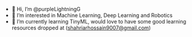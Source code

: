 - 👋 Hi, I’m @purpleLightningG
- 👀 I’m interested in Machine Learning, Deep Learning and Robotics
- 🌱 I’m currently learning TinyML, would love to have some good learning resources dropped at (shahriarhossain9007@gmail.com)
<!-- - 💞️ I’m looking to collaborate on ...
- 📫 How to reach me ...
 -->
<!---
purpleLightningG/purpleLightningG is a ✨ special ✨ repository because its `README.md` (this file) appears on your GitHub profile.
You can click the Preview link to take a look at your changes.
--->
